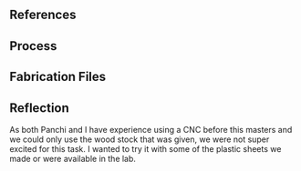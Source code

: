 ## References

## Process

## Fabrication Files

## Reflection

As both Panchi and I have experience using a CNC before this masters and we could only use the wood stock that was given, we were not super excited for this task.  I wanted to try it with some of the plastic sheets we made or were available in the lab.
